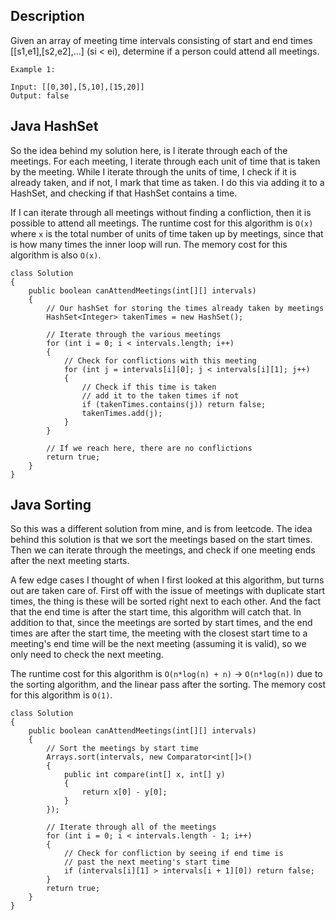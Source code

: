 ## Description

Given an array of meeting time intervals consisting of start and end times [[s1,e1],[s2,e2],...] (si < ei), determine if a person could attend all meetings.

```
Example 1:

Input: [[0,30],[5,10],[15,20]]
Output: false
```

## Java HashSet

So the idea behind my solution here, is I iterate through each of the meetings. For each meeting, I iterate through each unit of time that is taken by the meeting. While I iterate through the units of time, I check if it is already taken, and if not, I mark that time as taken. I do this via adding it to a HashSet, and checking if that HashSet contains a time. 

If I can iterate through all meetings without finding a confliction, then it is possible to attend all meetings. The runtime cost for this algorithm is `O(x)` where `x` is the total number of units of time taken up by meetings, since that is how many times the inner loop will run. The memory cost for this algorithm is also `O(x)`.

```
class Solution 
{
    public boolean canAttendMeetings(int[][] intervals) 
    {
        // Our hashSet for storing the times already taken by meetings
        HashSet<Integer> takenTimes = new HashSet();
        
        // Iterate through the various meetings
        for (int i = 0; i < intervals.length; i++)
        {
            // Check for conflictions with this meeting
            for (int j = intervals[i][0]; j < intervals[i][1]; j++) 
            {
                // Check if this time is taken
                // add it to the taken times if not
                if (takenTimes.contains(j)) return false;
                takenTimes.add(j);
            }
        }
                
        // If we reach here, there are no conflictions
        return true;
    }
}
```

## Java Sorting

So this was a different solution from mine, and is from leetcode. The idea behind this solution is that we sort the meetings based on the start times. Then we can iterate through the meetings, and check if one meeting ends after the next meeting starts.

A few edge cases I thought of when I first looked at this algorithm, but turns out are taken care of. First off with the issue of meetings with duplicate start times, the thing is these will be sorted right next to each other. And the fact that the end time is after the start time, this algorithm will catch that. In addition to that, since the meetings are sorted by start times, and the end times are after the start time, the meeting with the closest start time to a meeting's end time will be the next meeting (assuming it is valid), so we only need to check the next meeting.

The runtime cost for this algorithm is `O(n*log(n) + n)` -> `O(n*log(n))` due to the sorting algorithm, and the linear pass after the sorting. The memory cost for this algorithm is `O(1)`.

```
class Solution 
{
    public boolean canAttendMeetings(int[][] intervals) 
    {
        // Sort the meetings by start time
        Arrays.sort(intervals, new Comparator<int[]>()
        {
            public int compare(int[] x, int[] y)
            {
                return x[0] - y[0];
            }
        });
        
        // Iterate through all of the meetings
        for (int i = 0; i < intervals.length - 1; i++)
        {
            // Check for confliction by seeing if end time is 
            // past the next meeting's start time
            if (intervals[i][1] > intervals[i + 1][0]) return false;
        }
        return true;
    }
}
```
